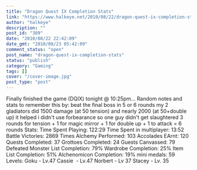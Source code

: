 ```yaml
---
title: "Dragon Quest IX Completion Stats"
link: "https://www.halkeye.net/2010/08/22/dragon-quest-ix-completion-stats/"
author: "halkeye"
description: ""
post_id: "389"
date: "2010/08/22 22:42:09"
date_gmt: "2010/08/23 05:42:09"
comment_status: "open"
post_name: "dragon-quest-ix-completion-stats"
status: "publish"
category: "Gaming"
tags: []
cover: "/cover-image.jpg"
post_type: "post"
---
```


Finally finished the game (DQIX) tonight @ 10:25pm... Random notes and stats to remember this by: beat the final boss in 5 or 6 rounds my 2 gladiators did 1500 damage (at 50 tension) and nearly 2000 (at 50+double up) it helped i didn't use forbearance so one guy didn't get slaughtered 3 rounds for tension + 1 for magic mirror + 1 for double up + 1 to attack = 6 rounds Stats: Time Spent Playing: 122:29 Time Spent in multiplayer: 13:52 Battle Victories: 2869 Times Alchemy Performed: 103 Accolades EArnt: 120 Quests Completed: 37 Grottoes Completed: 24 Guests Canvassed: 79 Defeated Monster List Completion: 79% Wardrobe Completion: 25% Item List Completion: 51% Alchenomicon Completion: 19% mini medals: 59 Levels: Goku - Lv.47 Cassie  - Lv.47 Norbert - Lv 37 Stacey - Lv. 35